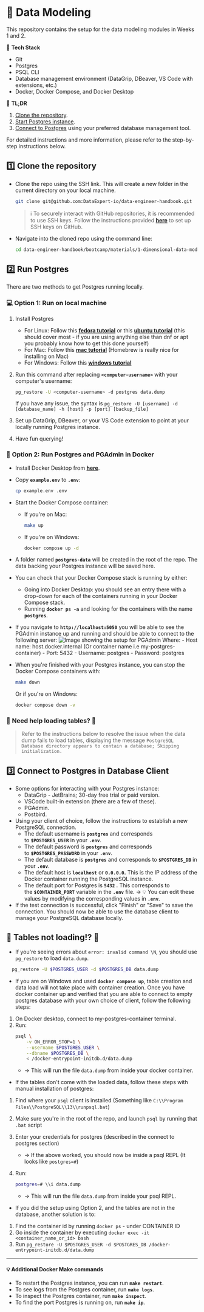 # 📅 Data Modeling

This repository contains the setup for the data modeling modules in Weeks 1 and 2.

:wrench: **Tech Stack**

- Git
- Postgres
- PSQL CLI
- Database management environment (DataGrip, DBeaver, VS Code with extensions, etc.)
- Docker, Docker Compose, and Docker Desktop

:pencil: **TL;DR**

1. [Clone the repository](https://github.com/DataExpert-io/data-engineer-handbook/edit/main/bootcamp/materials/1-dimensional-data-modeling/README.md).
2. [Start Postgres instance](https://github.com/DataExpert-io/data-engineer-handbook/edit/main/bootcamp/materials/1-dimensional-data-modeling/README.md#2%EF%B8%8F%E2%83%A3run-postgres).
3. [Connect to Postgres](https://github.com/DataExpert-io/data-engineer-handbook/edit/main/bootcamp/materials/1-dimensional-data-modeling/README.md#threeconnect-to-postgres-in-database-client) using your preferred database management tool.

For detailed instructions and more information, please refer to the step-by-step instructions below.

## 1️⃣ **Clone the repository**

- Clone the repo using the SSH link. This will create a new folder in the current directory on your local machine.

  ```bash
  git clone git@github.com:DataExpert-io/data-engineer-handbook.git
  ```

  > ℹ️ To securely interact with GitHub repositories, it is recommended to use SSH keys. Follow the instructions provided **[here](https://docs.github.com/en/authentication/connecting-to-github-with-ssh/adding-a-new-ssh-key-to-your-github-account)** to set up SSH keys on GitHub.

- Navigate into the cloned repo using the command line:
  ```bash
  cd data-engineer-handbook/bootcamp/materials/1-dimensional-data-modeling
  ```

## 2️⃣ **Run Postgres**

There are two methods to get Postgres running locally.

### 💻 **Option 1: Run on local machine**

1. Install Postgres
   - For Linux: Follow this **[fedora tutorial](https://docs.fedoraproject.org/en-US/quick-docs/postgresql/)** or this **[ubuntu tutorial](https://ubuntu.com/server/docs/install-and-configure-postgresql)**
     (this should cover most - if you are using anything else than dnf or apt you probably know how to get this done yourself)
   - For Mac: Follow this **[mac tutorial](https://daily-dev-tips.com/posts/installing-postgresql-on-a-mac-with-homebrew/)** (Homebrew is really nice for installing on Mac)
   - For Windows: Follow this **[windows tutorial](https://www.sqlshack.com/how-to-install-postgresql-on-windows/)**
2. Run this command after replacing **`<computer-username>`** with your computer's username:

   ```bash
   pg_restore -U <computer-username> -d postgres data.dump
   ```

   If you have any issue, the syntax is `pg_restore -U [username] -d [database_name] -h [host] -p [port] [backup_file]`

3. Set up DataGrip, DBeaver, or your VS Code extension to point at your locally running Postgres instance.
4. Have fun querying!

### 🐳 **Option 2: Run Postgres and PGAdmin in Docker**

- Install Docker Desktop from **[here](https://www.docker.com/products/docker-desktop/)**.
- Copy **`example.env`** to **`.env`**:

  ```bash
  cp example.env .env
  ```

- Start the Docker Compose container:
  - If you're on Mac:
    ```bash
    make up
    ```
  - If you're on Windows:
    ```bash
    docker compose up -d
    ```
- A folder named **`postgres-data`** will be created in the root of the repo. The data backing your Postgres instance will be saved here.
- You can check that your Docker Compose stack is running by either:
  - Going into Docker Desktop: you should see an entry there with a drop-down for each of the containers running in your Docker Compose stack.
  - Running **`docker ps -a`** and looking for the containers with the name **`postgres`**.
- If you navigate to **`http://localhost:5050`** you will be able to see the PGAdmin instance up and running and should be able to connect to the following server:
  ![Image showing the setup for PGAdmin](.attachments/pgadmin-server.png)
  Where: - Host name: host.docker.internal (Or container name i.e my-postgres-container) - Port: 5432 - Username: postgres - Password: postgres

- When you're finished with your Postgres instance, you can stop the Docker Compose containers with:
  ```bash
  make down
  ```
  Or if you're on Windows:
  ```bash
  docker compose down -v
  ```

### :rotating_light: **Need help loading tables?** :rotating_light:

> Refer to the instructions below to resolve the issue when the data dump fails to load tables, displaying the message `PostgreSQL Database directory appears to contain a database; Skipping initialization.`

## :three: **Connect to Postgres in Database Client**

- Some options for interacting with your Postgres instance:
  - DataGrip - JetBrains; 30-day free trial or paid version.
  - VSCode built-in extension (there are a few of these).
  - PGAdmin.
  - Postbird.
- Using your client of choice, follow the instructions to establish a new PostgreSQL connection.
  - The default username is **`postgres`** and corresponds to **`$POSTGRES_USER`** in your **`.env`**.
  - The default password is **`postgres`** and corresponds to **`$POSTGRES_PASSWORD`** in your **`.env`**.
  - The default database is **`postgres`** and corresponds to **`$POSTGRES_DB`** in your **`.env`**.
  - The default host is **`localhost`** or **`0.0.0.0`.** This is the IP address of the Docker container running the PostgreSQL instance.
  - The default port for Postgres is **`5432` .** This corresponds to the **`$CONTAINER_PORT`** variable in the **`.env`** file.
    &rarr; :bulb: You can edit these values by modifying the corresponding values in **`.env`**.
- If the test connection is successful, click "Finish" or "Save" to save the connection. You should now be able to use the database client to manage your PostgreSQL database locally.

## **🚨 Tables not loading!? 🚨**

- If you're seeing errors about `error: invalid command \N`, you should use `pg_restore` to load `data.dump`.

```bash
  pg_restore -U $POSTGRES_USER -d $POSTGRES_DB data.dump
```

- If you are on Windows and used **`docker compose up`**, table creation and data load will not take place with container creation. Once you have docker container up and verified that you are able to connect to empty postgres database with your own choice of client, follow the following steps:

1. On Docker desktop, connect to my-postgres-container terminal.
2. Run:
   ```bash
   psql \
       -v ON_ERROR_STOP=1 \
       --username $POSTGRES_USER \
       --dbname $POSTGRES_DB \
       < /docker-entrypoint-initdb.d/data.dump
   ```
   - → This will run the file `data.dump` from inside your docker container.

- If the tables don't come with the loaded data, follow these steps with manual installation of postgres:

1. Find where your `psql` client is installed (Something like `C:\\Program Files\\PostgreSQL\\13\\runpsql.bat`)
2. Make sure you're in the root of the repo, and launch `psql` by running that `.bat` script
3. Enter your credentials for postgres (described in the connect to postgres section)
   - → If the above worked, you should now be inside a psql REPL (It looks like `postgres=#`)
4. Run:

   ```bash
   postgres=# \\i data.dump
   ```

   - → This will run the file `data.dump` from inside your psql REPL.

- If you did the setup using Option 2, and the tables are not in the database, another solution is to:

1. Find the container id by running `docker ps` - under CONTAINER ID
2. Go inside the container by executing `docker exec -it <container_name_or_id> bash`
3. Run `pg_restore -U $POSTGRES_USER -d $POSTGRES_DB /docker-entrypoint-initdb.d/data.dump`

---

#### 💡 Additional Docker Make commands

- To restart the Postgres instance, you can run **`make restart`**.
- To see logs from the Postgres container, run **`make logs`**.
- To inspect the Postgres container, run **`make inspect`**.
- To find the port Postgres is running on, run **`make ip`**.
